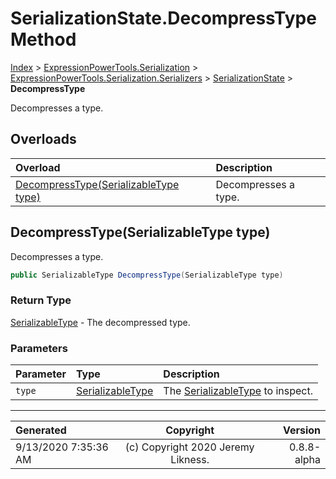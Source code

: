 ﻿# SerializationState.DecompressType Method

[Index](../index.md) > [ExpressionPowerTools.Serialization](ExpressionPowerTools.Serialization.a.md) > [ExpressionPowerTools.Serialization.Serializers](ExpressionPowerTools.Serialization.Serializers.n.md) > [SerializationState](ExpressionPowerTools.Serialization.Serializers.SerializationState.cs.md) > **DecompressType**

Decompresses a type.

## Overloads

| Overload | Description |
| :-- | :-- |
| [DecompressType(SerializableType type)](#decompresstypeserializabletype-type) | Decompresses a type. |
## DecompressType(SerializableType type)

Decompresses a type.

```csharp
public SerializableType DecompressType(SerializableType type)
```

### Return Type

 [SerializableType](ExpressionPowerTools.Serialization.Serializers.SerializableType.cs.md)  - The decompressed type.

### Parameters

| Parameter | Type | Description |
| :-- | :-- | :-- |
| `type` | [SerializableType](ExpressionPowerTools.Serialization.Serializers.SerializableType.cs.md) | The [SerializableType](ExpressionPowerTools.Serialization.Serializers.SerializableType.cs.md) to inspect. |



---

| Generated | Copyright | Version |
| :-- | :-: | --: |
| 9/13/2020 7:35:36 AM | (c) Copyright 2020 Jeremy Likness. | 0.8.8-alpha |
